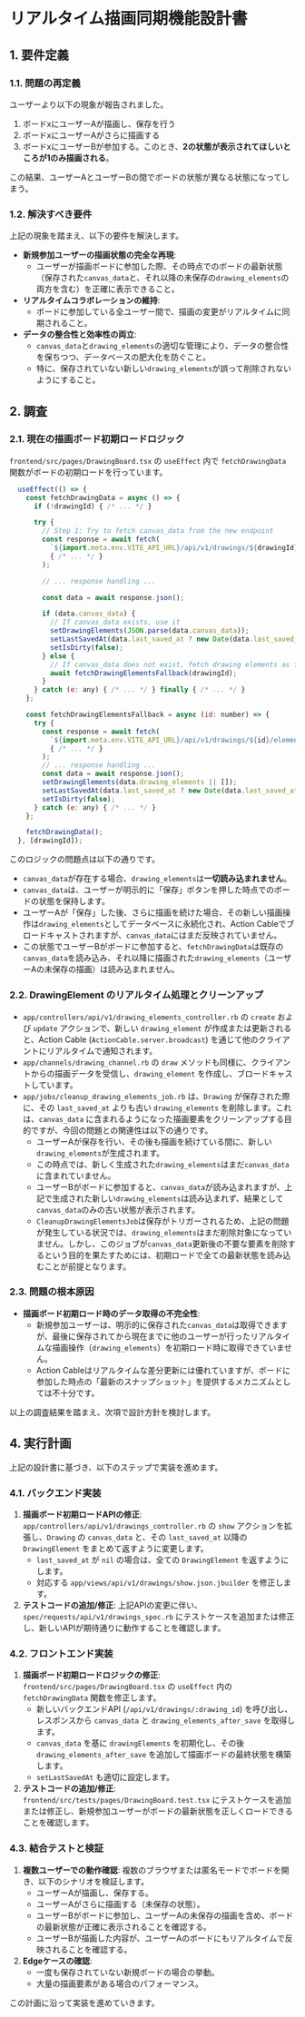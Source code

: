 # リアルタイム描画同期機能設計書

## 1. 要件定義

### 1.1. 問題の再定義

ユーザーより以下の現象が報告されました。
1. ボードxにユーザーAが描画し、保存を行う
2. ボードxにユーザーAがさらに描画する
3. ボードxにユーザーBが参加する。このとき、**2の状態が表示されてほしいところが1のみ描画される**。

この結果、ユーザーAとユーザーBの間でボードの状態が異なる状態になってしまう。

### 1.2. 解決すべき要件

上記の現象を踏まえ、以下の要件を解決します。

*   **新規参加ユーザーの描画状態の完全な再現**:
    *   ユーザーが描画ボードに参加した際、その時点でのボードの最新状態（保存された`canvas_data`と、それ以降の未保存の`drawing_elements`の両方を含む）を正確に表示できること。
*   **リアルタイムコラボレーションの維持**:
    *   ボードに参加している全ユーザー間で、描画の変更がリアルタイムに同期されること。
*   **データの整合性と効率性の両立**:
    *   `canvas_data`と`drawing_elements`の適切な管理により、データの整合性を保ちつつ、データベースの肥大化を防ぐこと。
    *   特に、保存されていない新しい`drawing_elements`が誤って削除されないようにすること。

## 2. 調査

### 2.1. 現在の描画ボード初期ロードロジック

`frontend/src/pages/DrawingBoard.tsx` の `useEffect` 内で `fetchDrawingData` 関数がボードの初期ロードを行っています。

```javascript
  useEffect(() => {
    const fetchDrawingData = async () => {
      if (!drawingId) { /* ... */ }

      try {
        // Step 1: Try to fetch canvas_data from the new endpoint
        const response = await fetch(
          `${import.meta.env.VITE_API_URL}/api/v1/drawings/${drawingId}`,
          { /* ... */ }
        );

        // ... response handling ...

        const data = await response.json();

        if (data.canvas_data) {
          // If canvas_data exists, use it
          setDrawingElements(JSON.parse(data.canvas_data));
          setLastSavedAt(data.last_saved_at ? new Date(data.last_saved_at) : null);
          setIsDirty(false);
        } else {
          // If canvas_data does not exist, fetch drawing elements as fallback
          await fetchDrawingElementsFallback(drawingId);
        }
      } catch (e: any) { /* ... */ } finally { /* ... */ }
    };

    const fetchDrawingElementsFallback = async (id: number) => {
      try {
        const response = await fetch(
          `${import.meta.env.VITE_API_URL}/api/v1/drawings/${id}/elements`,
          { /* ... */ }
        );
        // ... response handling ...
        const data = await response.json();
        setDrawingElements(data.drawing_elements || []);
        setLastSavedAt(data.last_saved_at ? new Date(data.last_saved_at) : null);
        setIsDirty(false);
      } catch (e: any) { /* ... */ }
    };

    fetchDrawingData();
  }, [drawingId]);
```

このロジックの問題点は以下の通りです。

*   `canvas_data`が存在する場合、`drawing_elements`は**一切読み込まれません**。
*   `canvas_data`は、ユーザーが明示的に「保存」ボタンを押した時点でのボードの状態を保持します。
*   ユーザーAが「保存」した後、さらに描画を続けた場合、その新しい描画操作は`drawing_elements`としてデータベースに永続化され、Action Cableでブロードキャストされますが、`canvas_data`にはまだ反映されていません。
*   この状態でユーザーBがボードに参加すると、`fetchDrawingData`は既存の`canvas_data`を読み込み、それ以降に描画された`drawing_elements`（ユーザーAの未保存の描画）は読み込まれません。

### 2.2. DrawingElement のリアルタイム処理とクリーンアップ

*   `app/controllers/api/v1/drawing_elements_controller.rb` の `create` および `update` アクションで、新しい `drawing_element` が作成または更新されると、Action Cable (`ActionCable.server.broadcast`) を通じて他のクライアントにリアルタイムで通知されます。
*   `app/channels/drawing_channel.rb` の `draw` メソッドも同様に、クライアントからの描画データを受信し、`drawing_element` を作成し、ブロードキャストしています。
*   `app/jobs/cleanup_drawing_elements_job.rb` は、`Drawing` が保存された際に、その `last_saved_at` よりも古い `drawing_elements` を削除します。これは、`canvas_data` に含まれるようになった描画要素をクリーンアップする目的ですが、今回の問題との関連性は以下の通りです。
    *   ユーザーAが保存を行い、その後も描画を続けている間に、新しい`drawing_elements`が生成されます。
    *   この時点では、新しく生成された`drawing_elements`はまだ`canvas_data`に含まれていません。
    *   ユーザーBがボードに参加すると、`canvas_data`が読み込まれますが、上記で生成された新しい`drawing_elements`は読み込まれず、結果として`canvas_data`のみの古い状態が表示されます。
    *   `CleanupDrawingElementsJob`は保存がトリガーされるため、上記の問題が発生している状況では、`drawing_elements`はまだ削除対象になっていません。しかし、このジョブが`canvas_data`更新後の不要な要素を削除するという目的を果たすためには、初期ロードで全ての最新状態を読み込むことが前提となります。

### 2.3. 問題の根本原因

*   **描画ボード初期ロード時のデータ取得の不完全性**:
    *   新規参加ユーザーは、明示的に保存された`canvas_data`は取得できますが、最後に保存されてから現在までに他のユーザーが行ったリアルタイムな描画操作（`drawing_elements`）を初期ロード時に取得できていません。
    *   Action Cableはリアルタイムな差分更新には優れていますが、ボードに参加した時点の「最新のスナップショット」を提供するメカニズムとしては不十分です。

以上の調査結果を踏まえ、次項で設計方針を検討します。

## 4. 実行計画

上記の設計書に基づき、以下のステップで実装を進めます。

### 4.1. バックエンド実装

1.  **描画ボード初期ロードAPIの修正**: `app/controllers/api/v1/drawings_controller.rb` の `show` アクションを拡張し、`Drawing` の `canvas_data` と、その `last_saved_at` 以降の `DrawingElement` をまとめて返すように変更します。
    *   `last_saved_at` が `nil` の場合は、全ての `DrawingElement` を返すようにします。
    *   対応する `app/views/api/v1/drawings/show.json.jbuilder` を修正します。
2.  **テストコードの追加/修正**: 上記APIの変更に伴い、`spec/requests/api/v1/drawings_spec.rb` にテストケースを追加または修正し、新しいAPIが期待通りに動作することを確認します。

### 4.2. フロントエンド実装

1.  **描画ボード初期ロードロジックの修正**: `frontend/src/pages/DrawingBoard.tsx` の `useEffect` 内の `fetchDrawingData` 関数を修正します。
    *   新しいバックエンドAPI (`/api/v1/drawings/:drawing_id`) を呼び出し、レスポンスから `canvas_data` と `drawing_elements_after_save` を取得します。
    *   `canvas_data` を基に `drawingElements` を初期化し、その後 `drawing_elements_after_save` を追加して描画ボードの最終状態を構築します。
    *   `setLastSavedAt` も適切に設定します。
2.  **テストコードの追加/修正**: `frontend/src/tests/pages/DrawingBoard.test.tsx` にテストケースを追加または修正し、新規参加ユーザーがボードの最新状態を正しくロードできることを確認します。

### 4.3. 結合テストと検証

1.  **複数ユーザーでの動作確認**: 複数のブラウザまたは匿名モードでボードを開き、以下のシナリオを検証します。
    *   ユーザーAが描画し、保存する。
    *   ユーザーAがさらに描画する（未保存の状態）。
    *   ユーザーBがボードに参加し、ユーザーAの未保存の描画を含め、ボードの最新状態が正確に表示されることを確認する。
    *   ユーザーBが描画した内容が、ユーザーAのボードにもリアルタイムで反映されることを確認する。
2.  **Edgeケースの確認**:
    *   一度も保存されていない新規ボードの場合の挙動。
    *   大量の描画要素がある場合のパフォーマンス。

この計画に沿って実装を進めていきます。
